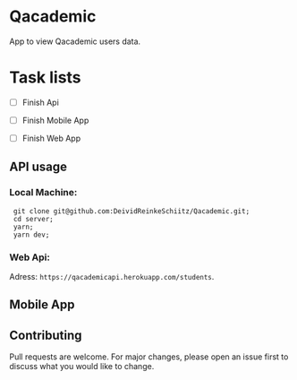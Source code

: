 # Qacademic
App to view Qacademic users data.

# Task lists
- [ ] Finish Api
- [ ] Finish Mobile App
- [ ] Finish Web App


## API usage
### Local Machine:
 ```  
  git clone git@github.com:DeividReinkeSchiitz/Qacademic.git;
  cd server;
  yarn;
  yarn dev;
 ```
### Web Api:  
   Adress: `https://qacademicapi.herokuapp.com/students`.<br/>
 
## Mobile App

## Contributing
Pull requests are welcome. For major changes, please open an issue first to discuss what you would like to change.
